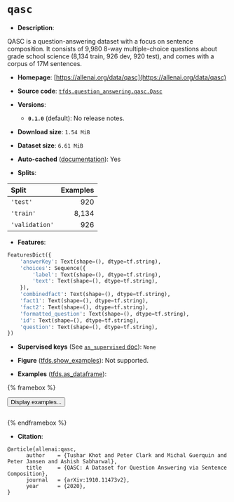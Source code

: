 <div itemscope itemtype="http://schema.org/Dataset">
  <div itemscope itemprop="includedInDataCatalog" itemtype="http://schema.org/DataCatalog">
    <meta itemprop="name" content="TensorFlow Datasets" />
  </div>
  <meta itemprop="name" content="qasc" />
  <meta itemprop="description" content="QASC is a question-answering dataset with a focus on sentence composition. It consists of 9,980 8-way multiple-choice&#10;questions about grade school science (8,134 train, 926 dev, 920 test), and comes with a corpus of 17M sentences.&#10;&#10;To use this dataset:&#10;&#10;```python&#10;import tensorflow_datasets as tfds&#10;&#10;ds = tfds.load(&#x27;qasc&#x27;, split=&#x27;train&#x27;)&#10;for ex in ds.take(4):&#10;  print(ex)&#10;```&#10;&#10;See [the guide](https://www.tensorflow.org/datasets/overview) for more&#10;informations on [tensorflow_datasets](https://www.tensorflow.org/datasets).&#10;&#10;" />
  <meta itemprop="url" content="https://www.tensorflow.org/datasets/catalog/qasc" />
  <meta itemprop="sameAs" content="https://allenai.org/data/qasc" />
  <meta itemprop="citation" content="@article{allenai:qasc,&#10;      author    = {Tushar Khot and Peter Clark and Michal Guerquin and Peter Jansen and Ashish Sabharwal},&#10;      title     = {QASC: A Dataset for Question Answering via Sentence Composition},&#10;      journal   = {arXiv:1910.11473v2},&#10;      year      = {2020},&#10;}" />
</div>

# `qasc`

*   **Description**:

QASC is a question-answering dataset with a focus on sentence composition. It
consists of 9,980 8-way multiple-choice questions about grade school science
(8,134 train, 926 dev, 920 test), and comes with a corpus of 17M sentences.

*   **Homepage**: [https://allenai.org/data/qasc](https://allenai.org/data/qasc)

*   **Source code**:
    [`tfds.question_answering.qasc.Qasc`](https://github.com/tensorflow/datasets/tree/master/tensorflow_datasets/question_answering/qasc/qasc.py)

*   **Versions**:

    *   **`0.1.0`** (default): No release notes.

*   **Download size**: `1.54 MiB`

*   **Dataset size**: `6.61 MiB`

*   **Auto-cached**
    ([documentation](https://www.tensorflow.org/datasets/performances#auto-caching)):
    Yes

*   **Splits**:

Split          | Examples
:------------- | -------:
`'test'`       | 920
`'train'`      | 8,134
`'validation'` | 926

*   **Features**:

```python
FeaturesDict({
    'answerKey': Text(shape=(), dtype=tf.string),
    'choices': Sequence({
        'label': Text(shape=(), dtype=tf.string),
        'text': Text(shape=(), dtype=tf.string),
    }),
    'combinedfact': Text(shape=(), dtype=tf.string),
    'fact1': Text(shape=(), dtype=tf.string),
    'fact2': Text(shape=(), dtype=tf.string),
    'formatted_question': Text(shape=(), dtype=tf.string),
    'id': Text(shape=(), dtype=tf.string),
    'question': Text(shape=(), dtype=tf.string),
})
```

*   **Supervised keys** (See
    [`as_supervised` doc](https://www.tensorflow.org/datasets/api_docs/python/tfds/load#args)):
    `None`

*   **Figure**
    ([tfds.show_examples](https://www.tensorflow.org/datasets/api_docs/python/tfds/visualization/show_examples)):
    Not supported.

*   **Examples**
    ([tfds.as_dataframe](https://www.tensorflow.org/datasets/api_docs/python/tfds/as_dataframe)):

<!-- mdformat off(HTML should not be auto-formatted) -->

{% framebox %}

<button id="displaydataframe">Display examples...</button>
<div id="dataframecontent" style="overflow-x:scroll"></div>
<script src="https://www.gstatic.com/external_hosted/jquery2.min.js"></script>
<script>
var url = "https://storage.googleapis.com/tfds-data/visualization/dataframe/qasc-0.1.0.html";
$(document).ready(() => {
  $("#displaydataframe").click((event) => {
    // Disable the button after clicking (dataframe loaded only once).
    $("#displaydataframe").prop("disabled", true);

    // Pre-fetch and display the content
    $.get(url, (data) => {
      $("#dataframecontent").html(data);
    }).fail(() => {
      $("#dataframecontent").html(
        'Error loading examples. If the error persist, please open '
        + 'a new issue.'
      );
    });
  });
});
</script>

{% endframebox %}

<!-- mdformat on -->

*   **Citation**:

```
@article{allenai:qasc,
      author    = {Tushar Khot and Peter Clark and Michal Guerquin and Peter Jansen and Ashish Sabharwal},
      title     = {QASC: A Dataset for Question Answering via Sentence Composition},
      journal   = {arXiv:1910.11473v2},
      year      = {2020},
}
```

